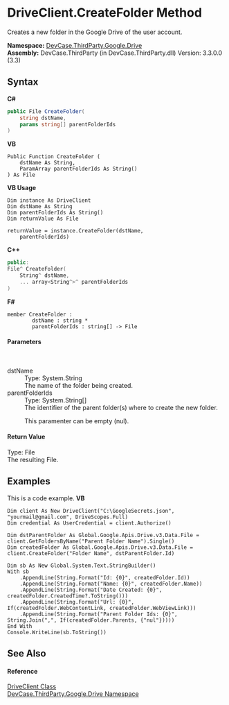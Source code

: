 # DriveClient.CreateFolder Method 
 

Creates a new folder in the Google Drive of the user account.

**Namespace:**&nbsp;<a href="N_DevCase_ThirdParty_Google_Drive">DevCase.ThirdParty.Google.Drive</a><br />**Assembly:**&nbsp;DevCase.ThirdParty (in DevCase.ThirdParty.dll) Version: 3.3.0.0 (3.3)

## Syntax

**C#**<br />
``` C#
public File CreateFolder(
	string dstName,
	params string[] parentFolderIds
)
```

**VB**<br />
``` VB
Public Function CreateFolder ( 
	dstName As String,
	ParamArray parentFolderIds As String()
) As File
```

**VB Usage**<br />
``` VB Usage
Dim instance As DriveClient
Dim dstName As String
Dim parentFolderIds As String()
Dim returnValue As File

returnValue = instance.CreateFolder(dstName, 
	parentFolderIds)
```

**C++**<br />
``` C++
public:
File^ CreateFolder(
	String^ dstName, 
	... array<String^>^ parentFolderIds
)
```

**F#**<br />
``` F#
member CreateFolder : 
        dstName : string * 
        parentFolderIds : string[] -> File 

```


#### Parameters
&nbsp;<dl><dt>dstName</dt><dd>Type: System.String<br />The name of the folder being created.</dd><dt>parentFolderIds</dt><dd>Type: System.String[]<br />The identifier of the parent folder(s) where to create the new folder. 

 This paramenter can be empty (nul).</dd></dl>

#### Return Value
Type: File<br />The resulting File.

## Examples
This is a code example. 
**VB**<br />
``` VB
Dim client As New DriveClient("C:\GoogleSecrets.json", "yourmail@gmail.com", DriveScopes.Full)
Dim credential As UserCredential = client.Authorize()

Dim dstParentFolder As Global.Google.Apis.Drive.v3.Data.File = client.GetFoldersByName("Parent Folder Name").Single()
Dim createdFolder As Global.Google.Apis.Drive.v3.Data.File = client.CreateFolder("Folder Name", dstParentFolder.Id)

Dim sb As New Global.System.Text.StringBuilder()
With sb
    .AppendLine(String.Format("Id: {0}", createdFolder.Id))
    .AppendLine(String.Format("Name: {0}", createdFolder.Name))
    .AppendLine(String.Format("Date Created: {0}", createdFolder.CreatedTime?.ToString()))
    .AppendLine(String.Format("Url: {0}", If(createdFolder.WebContentLink, createdFolder.WebViewLink)))
    .AppendLine(String.Format("Parent Folder Ids: {0}", String.Join(",", If(createdFolder.Parents, {"nul"}))))
End With
Console.WriteLine(sb.ToString())
```


## See Also


#### Reference
<a href="T_DevCase_ThirdParty_Google_Drive_DriveClient">DriveClient Class</a><br /><a href="N_DevCase_ThirdParty_Google_Drive">DevCase.ThirdParty.Google.Drive Namespace</a><br />